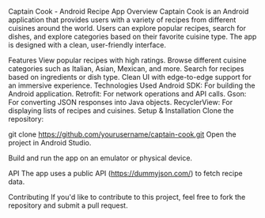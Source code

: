Captain Cook - Android Recipe App
Overview
Captain Cook is an Android application that provides users with a variety of recipes from different cuisines around the world. Users can explore popular recipes, search for dishes, and explore categories based on their favorite cuisine type. The app is designed with a clean, user-friendly interface.

Features
View popular recipes with high ratings.
Browse different cuisine categories such as Italian, Asian, Mexican, and more.
Search for recipes based on ingredients or dish type.
Clean UI with edge-to-edge support for an immersive experience.
Technologies Used
Android SDK: For building the Android application.
Retrofit: For network operations and API calls.
Gson: For converting JSON responses into Java objects.
RecyclerView: For displaying lists of recipes and cuisines.
Setup & Installation
Clone the repository:

git clone https://github.com/yourusername/captain-cook.git
Open the project in Android Studio.

Build and run the app on an emulator or physical device.

API
The app uses a public API (https://dummyjson.com/) to fetch recipe data.

Contributing
If you'd like to contribute to this project, feel free to fork the repository and submit a pull request.
